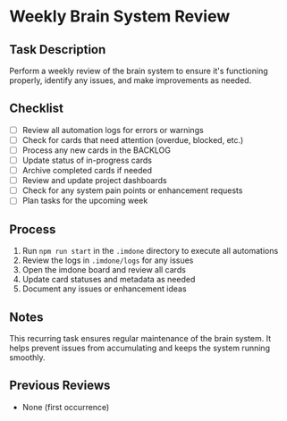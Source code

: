# Weekly Brain System Review

<!--
id:: snbkc
card:: Weekly Brain System Review
description:: Regular review of the brain system to ensure it's working effectively
project:: brain_system
priority:: normal
size:: s
assignee:: @dionedge
created:: 2023-06-18T08:00:00Z
start:: 2023-06-18
due:: 2023-06-24
status:: TODO
tags:: #recurring #review #maintenance
recurrence:: weekly
recurrence_count:: 0
recurrence_end:: 2023-12-31
-->

## Task Description
Perform a weekly review of the brain system to ensure it's functioning properly, identify any issues, and make improvements as needed.

## Checklist
- [ ] Review all automation logs for errors or warnings
- [ ] Check for cards that need attention (overdue, blocked, etc.)
- [ ] Process any new cards in the BACKLOG
- [ ] Update status of in-progress cards
- [ ] Archive completed cards if needed
- [ ] Review and update project dashboards
- [ ] Check for any system pain points or enhancement requests
- [ ] Plan tasks for the upcoming week

## Process
1. Run `npm run start` in the `.imdone` directory to execute all automations
2. Review the logs in `.imdone/logs` for any issues
3. Open the imdone board and review all cards
4. Update card statuses and metadata as needed
5. Document any issues or enhancement ideas

## Notes
This recurring task ensures regular maintenance of the brain system. It helps prevent issues from accumulating and keeps the system running smoothly.

## Previous Reviews
- None (first occurrence) 